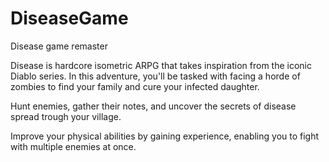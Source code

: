 # DiseaseGame
Disease game remaster

Disease is hardcore isometric ARPG that takes inspiration from the iconic Diablo series. In this adventure, you'll be tasked with facing a horde of zombies to find your family and cure your infected daughter.

Hunt enemies, gather their notes, and uncover the secrets of disease spread trough your village.

Improve your physical abilities by gaining experience, enabling you to fight with multiple enemies at once.
